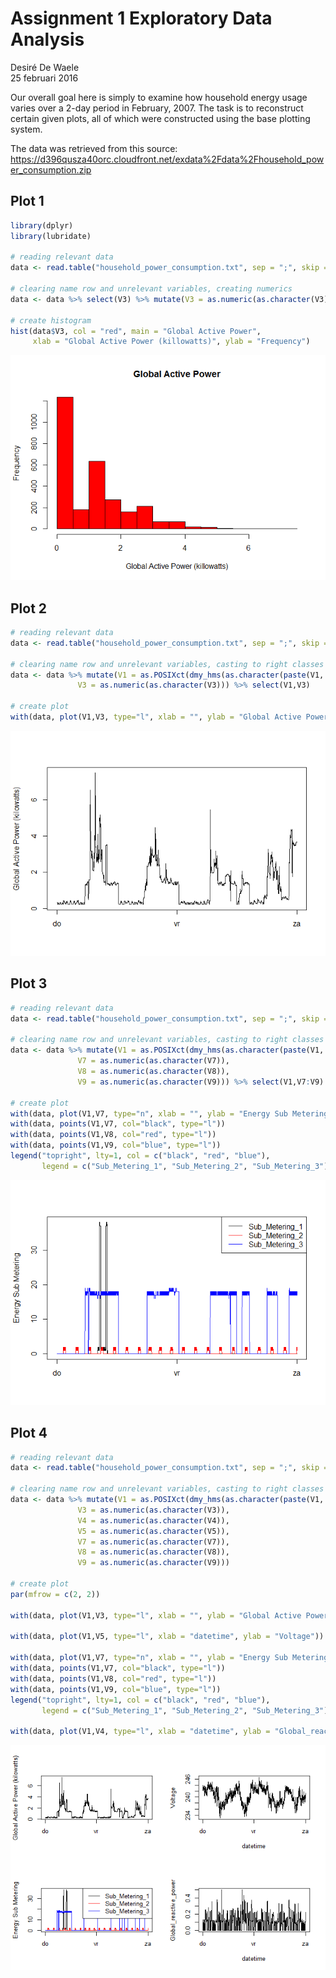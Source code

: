 # Assignment 1 Exploratory Data Analysis
Desiré De Waele  
25 februari 2016  

Our overall goal here is simply to examine how household energy usage varies over a 2-day period in February, 2007. The task is to reconstruct certain given plots, all of which were constructed using the base plotting system.

The data was retrieved from this source:
https://d396qusza40orc.cloudfront.net/exdata%2Fdata%2Fhousehold_power_consumption.zip

## Plot 1

```r
library(dplyr)
library(lubridate)

# reading relevant data
data <- read.table("household_power_consumption.txt", sep = ";", skip = 66637, nrows = 2880)

# clearing name row and unrelevant variables, creating numerics
data <- data %>% select(V3) %>% mutate(V3 = as.numeric(as.character(V3)))

# create histogram
hist(data$V3, col = "red", main = "Global Active Power",
     xlab = "Global Active Power (killowatts)", ylab = "Frequency")
```

![](assignment1_files/figure-html/unnamed-chunk-1-1.png)

## Plot 2

```r
# reading relevant data
data <- read.table("household_power_consumption.txt", sep = ";", skip = 66637, nrows = 2880)

# clearing name row and unrelevant variables, casting to right classes
data <- data %>% mutate(V1 = as.POSIXct(dmy_hms(as.character(paste(V1, V2)))),
               V3 = as.numeric(as.character(V3))) %>% select(V1,V3)

# create plot
with(data, plot(V1,V3, type="l", xlab = "", ylab = "Global Active Power (kilowatts)"))
```

![](assignment1_files/figure-html/unnamed-chunk-2-1.png)

## Plot 3

```r
# reading relevant data
data <- read.table("household_power_consumption.txt", sep = ";", skip = 66637, nrows = 2880)

# clearing name row and unrelevant variables, casting to right classes
data <- data %>% mutate(V1 = as.POSIXct(dmy_hms(as.character(paste(V1, V2)))),
               V7 = as.numeric(as.character(V7)),
               V8 = as.numeric(as.character(V8)),
               V9 = as.numeric(as.character(V9))) %>% select(V1,V7:V9)

# create plot
with(data, plot(V1,V7, type="n", xlab = "", ylab = "Energy Sub Metering"))
with(data, points(V1,V7, col="black", type="l"))
with(data, points(V1,V8, col="red", type="l"))
with(data, points(V1,V9, col="blue", type="l"))
legend("topright", lty=1, col = c("black", "red", "blue"), 
       legend = c("Sub_Metering_1", "Sub_Metering_2", "Sub_Metering_3"))
```

![](assignment1_files/figure-html/unnamed-chunk-3-1.png)

## Plot 4

```r
# reading relevant data
data <- read.table("household_power_consumption.txt", sep = ";", skip = 66637, nrows = 2880)

# clearing name row and unrelevant variables, casting to right classes
data <- data %>% mutate(V1 = as.POSIXct(dmy_hms(as.character(paste(V1, V2)))),
               V3 = as.numeric(as.character(V3)),
               V4 = as.numeric(as.character(V4)),
               V5 = as.numeric(as.character(V5)),
               V7 = as.numeric(as.character(V7)),
               V8 = as.numeric(as.character(V8)),
               V9 = as.numeric(as.character(V9)))

# create plot
par(mfrow = c(2, 2))

with(data, plot(V1,V3, type="l", xlab = "", ylab = "Global Active Power (kilowatts)"))

with(data, plot(V1,V5, type="l", xlab = "datetime", ylab = "Voltage"))

with(data, plot(V1,V7, type="n", xlab = "", ylab = "Energy Sub Metering"))
with(data, points(V1,V7, col="black", type="l"))
with(data, points(V1,V8, col="red", type="l"))
with(data, points(V1,V9, col="blue", type="l"))
legend("topright", lty=1, col = c("black", "red", "blue"), 
       legend = c("Sub_Metering_1", "Sub_Metering_2", "Sub_Metering_3"))

with(data, plot(V1,V4, type="l", xlab = "datetime", ylab = "Global_reactive_power"))
```

![](assignment1_files/figure-html/unnamed-chunk-4-1.png)

